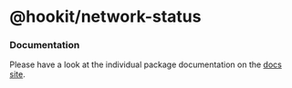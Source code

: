 # @hookit/network-status

### Documentation

Please have a look at the individual package documentation on the [docs site](https://hookit.vercel.app/).
